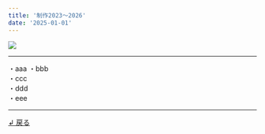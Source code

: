 ```yaml
---
title: '制作2023～2026'
date: '2025-01-01'
---
```

![](/images/3-0.jpg)
***
・aaa
・bbb  
・ccc  
・ddd  
・eee  
***
[ ↲ 戻る ](https://01234567890.thebase.in/about)
